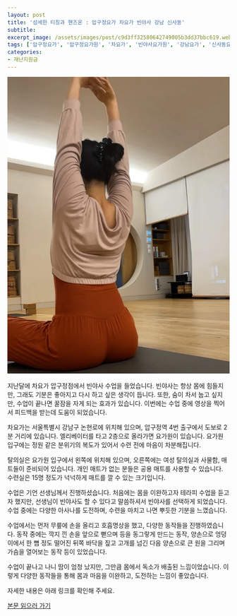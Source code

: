 ```yaml
---
layout: post
title: '섬세한 티칭과 핸즈온 : 압구정요가 차요가 빈야사 강남 신사동'
subtitle: 
excerpt_image: /assets/images/post/c9d3ff32580642749005b3dd37bbc619.webp
tags: ['압구정요가', '압구정요가원', '차요가', '빈야사요가원', '강남요가', '신사동요가']
categories: 
- 재난지원금
---
```


![메인 이미지](/assets/images/post/c9d3ff32580642749005b3dd37bbc619.webp)

지난달에 차요가 압구정점에서 빈야사 수업을 들었습니다. 빈야사는 항상 몸에 힘들지만, 그래도 기분은 좋아지고 다시 하고 싶은 생각이 듭니다. 또한, 숨이 차서 눕고 싶지만, 수업이 끝나면 꿀잠을 자게 되는 효과가 있습니다. 이번에는 수업 중에 영상을 찍어서 피드백을 받는데 도움이 되었습니다.

차요가는 서울특별시 강남구 논현로에 위치해 있으며, 압구정역 4번 출구에서 도보로 2분 거리에 있습니다. 엘리베이터를 타고 2층으로 올라가면 요가원이 있습니다. 요가원 입구에는 정원 같은 분위기의 복도가 있어서 수련 전에 마음이 차분해집니다.

탈의실은 요가원 입구에서 왼쪽에 위치해 있으며, 오른쪽에는 여성 탈의실과 사물함, 매트들이 준비되어 있습니다. 개인 매트가 없는 분들은 공용 매트를 사용할 수 있습니다. 수련실은 15명 정도가 넉넉하게 매트를 깔 수 있는 크기입니다.

수업은 기언 선생님께서 진행하셨습니다. 처음에는 몸을 이완하고자 테라피 수업을 듣고자 했지만, 선생님이 빈야사도 할 수 있다고 말씀하셔서 빈야사를 선택하게 되었습니다. 수업 중에는 다양한 아사나를 도전하며, 수련을 마치고 나면 뿌듯한 기분을 느꼈습니다.

수업에서는 먼저 무릎에 손을 올리고 호흡명상을 했고, 다양한 동작들을 진행하였습니다. 동작 중에는 깍지 낀 손을 앞으로 뻗으며 등을 동그랗게 만드는 동작, 양손으로 엉덩이에서 한 뼘 정도 떨어진 뒤쪽 바닥을 짚고 고개를 넘긴 다음 양손으로 큰 원을 그리며 가슴을 열어보는 동작 등이 있었습니다. 

수업이 끝나고 나니 땀이 엄청 났지만, 그만큼 몸에서 독소가 배출된 느낌이었습니다. 이렇게 다양한 동작들을 통해 몸과 마음을 이완하고, 도전하는 느낌이 좋았습니다. 

자세한 내용은 아래 링크를 확인해 주세요.

[본문 읽으러 가기](https://m.blog.naver.com/ham_eaten_jellybear/223252181808)
